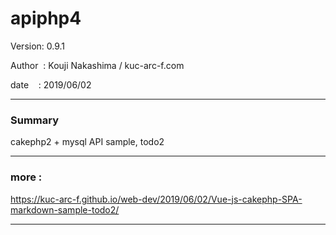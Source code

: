 
# apiphp4

 Version: 0.9.1

 Author  : Kouji Nakashima / kuc-arc-f.com

 date    : 2019/06/02

***
### Summary

cakephp2 + mysql API sample, todo2


***
### more :

https://kuc-arc-f.github.io/web-dev/2019/06/02/Vue-js-cakephp-SPA-markdown-sample-todo2/

***

